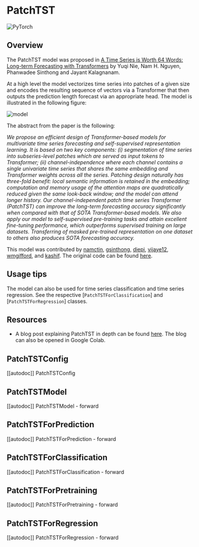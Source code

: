 <!--Copyright 2023 The HuggingFace Team. All rights reserved.

Licensed under the Apache License, Version 2.0 (the "License"); you may not use this file except in compliance with
the License. You may obtain a copy of the License at

http://www.apache.org/licenses/LICENSE-2.0

Unless required by applicable law or agreed to in writing, software distributed under the License is distributed on
an "AS IS" BASIS, WITHOUT WARRANTIES OR CONDITIONS OF ANY KIND, either express or implied. See the License for the
specific language governing permissions and limitations under the License.

⚠️ Note that this file is in Markdown but contain specific syntax for our doc-builder (similar to MDX) that may not be
rendered properly in your Markdown viewer.

-->

# PatchTST

<div class="flex flex-wrap space-x-1">
<img alt="PyTorch" src="https://img.shields.io/badge/PyTorch-DE3412?style=flat&logo=pytorch&logoColor=white">
</div>

## Overview

The PatchTST model was proposed in [A Time Series is Worth 64 Words: Long-term Forecasting with Transformers](https://arxiv.org/abs/2211.14730) by Yuqi Nie, Nam H. Nguyen, Phanwadee Sinthong and Jayant Kalagnanam.

At a high level the model vectorizes time series into patches of a given size and encodes the resulting sequence of vectors via a Transformer that then outputs the prediction length forecast via an appropriate head. The model is illustrated in the following figure:

![model](https://github.com/namctin/transformers/assets/8100/150af169-29de-419a-8d98-eb78251c21fa)

The abstract from the paper is the following:

*We propose an efficient design of Transformer-based models for multivariate time series forecasting and self-supervised representation learning. It is based on two key components: (i) segmentation of time series into subseries-level patches which are served as input tokens to Transformer; (ii) channel-independence where each channel contains a single univariate time series that shares the same embedding and Transformer weights across all the series. Patching design naturally has three-fold benefit: local semantic information is retained in the embedding; computation and memory usage of the attention maps are quadratically reduced given the same look-back window; and the model can attend longer history. Our channel-independent patch time series Transformer (PatchTST) can improve the long-term forecasting accuracy significantly when compared with that of SOTA Transformer-based models. We also apply our model to self-supervised pre-training tasks and attain excellent fine-tuning performance, which outperforms supervised training on large datasets. Transferring of masked pre-trained representation on one dataset to others also produces SOTA forecasting accuracy.*

This model was contributed by [namctin](https://huggingface.co/namctin), [gsinthong](https://huggingface.co/gsinthong), [diepi](https://huggingface.co/diepi), [vijaye12](https://huggingface.co/vijaye12), [wmgifford](https://huggingface.co/wmgifford), and [kashif](https://huggingface.co/kashif). The original code can be found [here](https://github.com/yuqinie98/PatchTST).

## Usage tips

The model can also be used for time series classification and time series regression. See the respective [`PatchTSTForClassification`] and [`PatchTSTForRegression`] classes.

## Resources

- A blog post explaining PatchTST in depth can be found [here](https://huggingface.co/blog/patchtst). The blog can also be opened in Google Colab.

## PatchTSTConfig

[[autodoc]] PatchTSTConfig

## PatchTSTModel

[[autodoc]] PatchTSTModel
    - forward

## PatchTSTForPrediction

[[autodoc]] PatchTSTForPrediction
    - forward

## PatchTSTForClassification

[[autodoc]] PatchTSTForClassification
    - forward

## PatchTSTForPretraining

[[autodoc]] PatchTSTForPretraining
    - forward

## PatchTSTForRegression

[[autodoc]] PatchTSTForRegression
    - forward
